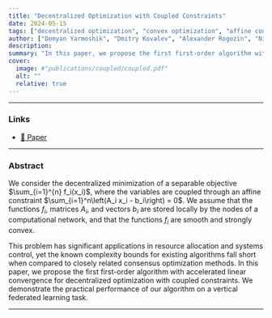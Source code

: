 ```yaml
---
title: "Decentralized Optimization with Coupled Constraints"
date: 2024-05-15
tags: ["decentralized optimization", "convex optimization", "affine constraints", "coupled constraints"]
author: ["Demyan Yarmoshik", "Dmitry Kovalev", "Alexander Rogozin", "Nikita Kiselev", "Daniil Dorin", "Alexander Gasnikov"]
description: 
summary: "In this paper, we propose the first first-order algorithm with accelerated linear convergence for decentralized optimization with coupled constraints" 
cover:
  image: #"publications/coupled/coupled.pdf"
  alt: ""
  relative: true
---
```


---

### Links

- [📝 Paper](https://arxiv.org/abs/2407.02020)

---

### Abstract

We consider the decentralized minimization of a separable objective $\sum_{i=1}^{n} f_i(x_i)$, where the variables are coupled through an affine constraint $\sum_{i=1}^n\left(A_i x_i - b_i\right) = 0$. We assume that the functions $f_i$, matrices $A_i$, and vectors $b_i$ are stored locally by the nodes of a computational network, and that the functions $f_i$ are smooth and strongly convex.

This problem has significant applications in resource allocation and systems control, yet the known complexity bounds for existing algorithms fall short when compared to closely related consensus optimization methods. In this paper, we propose the first first-order algorithm with accelerated linear convergence for decentralized optimization with coupled constraints. We demonstrate the practical performance of our algorithm on a vertical federated learning task.

---

